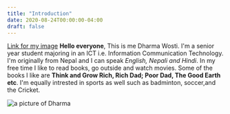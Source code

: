 ```yaml
---
title: "Introduction"
date: 2020-08-24T00:00:00-04:00
draft: false
---
```

[Link for my image](me.jpg)
**Hello everyone**, This is me Dharma Wosti. I'm a senior year student majoring in an ICT i.e. Information Communication Technology.
I'm originally from Nepal and I can speak *English, Nepali and Hindi*. In my free time I like to read books, go outside and watch movies.
Some of the books I like are **Think and Grow Rich, Rich Dad; Poor Dad, The Good Earth etc**. I'm equally intrested in sports as well
such as badminton, soccer,and the Cricket. 

![a picture of Dharma](https://amazing-tereshkova-042a43.netlify.app/me.jpg)

